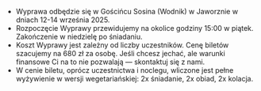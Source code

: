 - Wyprawa odbędzie się w Gościńcu Sosina (Wodnik) w Jaworznie w dniach 12-14 września 2025.
- Rozpoczęcie Wyprawy przewidujemy na okolice godziny 15:00 w piątek. Zakończenie w niedzielę po śniadaniu.
- Koszt Wyprawy jest zależny od liczby uczestników. Cenę biletów szacujemy na 680 zł za osobę. Jeśli chcesz jechać, ale warunki finansowe Ci na to nie pozwalają — skontaktuj się z nami.
- W cenie biletu, oprócz uczestnictwa i noclegu, wliczone jest pełne wyżywienie w wersji wegetariańskiej: 2x śniadanie, 2x obiad, 2x kolacja.
